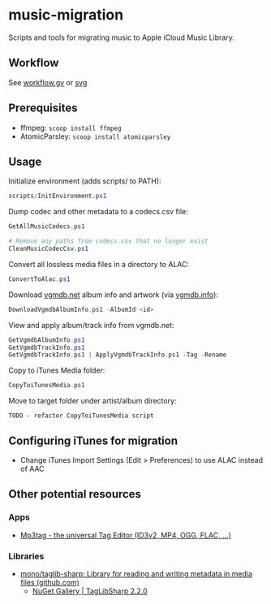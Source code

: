# music-migration
Scripts and tools for migrating music to Apple iCloud Music Library.

## Workflow
See [workflow.gv](/workflow.gv) or [svg](/workflow.gv.svg)

## Prerequisites
- ffmpeg: ```scoop install ffmpeg```
- AtomicParsley: ```scoop install atomicparsley```

## Usage
Initialize environment (adds scripts/ to PATH):
```powershell
scripts/InitEnvironment.ps1
```

Dump codec and other metadata to a codecs.csv file:
```powershell
GetAllMusicCodecs.ps1

# Remove any paths from codecs.csv that no longer exist
CleanMusicCodecCsv.ps1
```

Convert all lossless media files in a directory to ALAC:
```powershell
ConvertToAlac.ps1
```

Download [vgmdb.net](https://vgmdb.net) album info and artwork (via [vgmdb.info](https://vgmdb.info)):
```powershell
DownloadVgmdbAlbumInfo.ps1 -AlbumId <id>
```

View and apply album/track info from vgmdb.net:
```powershell
GetVgmdbAlbumInfo.ps1
GetVgmdbTrackInfo.ps1
GetVgmdbTrackInfo.ps1 | ApplyVgmdbTrackInfo.ps1 -Tag -Rename
```

Copy to iTunes Media folder:
```powershell
CopyToiTunesMedia.ps1
```

Move to target folder under artist/album directory:
```
TODO - refactor CopyToiTunesMedia script
```

## Configuring iTunes for migration
- Change iTunes Import Settings (Edit > Preferences) to use ALAC instead of AAC

## Other potential resources
### Apps
- [Mp3tag - the universal Tag Editor (ID3v2, MP4, OGG, FLAC, ...)](https://www.mp3tag.de/en/)

### Libraries
- [mono/taglib-sharp: Library for reading and writing metadata in media files (github.com)](https://github.com/mono/taglib-sharp)
    - [NuGet Gallery | TagLibSharp 2.2.0](https://www.nuget.org/packages/TagLibSharp)